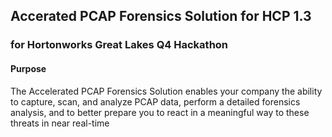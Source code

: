 ## Accerated PCAP Forensics Solution for HCP 1.3
### for Hortonworks Great Lakes Q4 Hackathon 

#### Purpose

The Accelerated PCAP Forensics Solution enables your company the ability to capture, scan, and analyze PCAP data, perform a detailed forensics analysis, and to better prepare you to react in a meaningful way to these threats in near real-time



